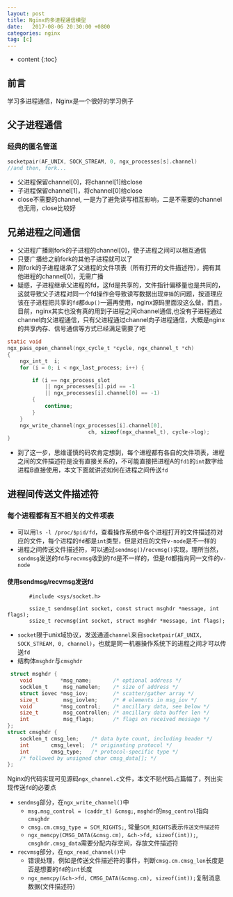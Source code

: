 ```yaml
---
layout: post
title: Nginx的多进程通信模型
date:   2017-08-06 20:30:00 +0800
categories: nginx
tag: [c]
---
```


* content
{:toc}

## 前言

学习多进程通信，Nginx是一个很好的学习例子

## 父子进程通信

### 经典的匿名管道

```c
socketpair(AF_UNIX, SOCK_STREAM, 0, ngx_processes[s].channel)
//and then, fork...
```

- 父进程保留channel[0]，将channel[1]给close
- 子进程保留channel[1]，将channel[0]给close
- close不需要的channel, 一是为了避免读写相互影响，二是不需要的channel也无用，close比较好


## 兄弟进程之间通信

- 父进程广播刚fork的子进程的channel[0]，使子进程之间可以相互通信
- 只要广播给之前fork的其他子进程就可以了
- 刚fork的子进程继承了父进程的文件项表（所有打开的文件描述符），拥有其他进程的channel[0]，无需广播
- 疑惑，子进程继承父进程的fd，这fd是共享的，文件指针偏移量也是共同的，这就导致父子进程对同一个fd操作会导致读写数据出现`穿插`的问题，按道理应该在子进程把共享的`fd`都`dup()`一遍再使用，nginx源码里面没这么做，而且，目前，nginx其实也没有真的用到子进程之间channel通信,也没有子进程通过channel向父进程通信，只有父进程通过channel向子进程通信，大概是nginx的共享内存、信号通信等方式已经满足需要了吧

```c
static void
ngx_pass_open_channel(ngx_cycle_t *cycle, ngx_channel_t *ch)
{
    ngx_int_t  i;
    for (i = 0; i < ngx_last_process; i++) {

        if (i == ngx_process_slot
            || ngx_processes[i].pid == -1
            || ngx_processes[i].channel[0] == -1)
        {
            continue;
        }
    }
    ngx_write_channel(ngx_processes[i].channel[0],
                          ch, sizeof(ngx_channel_t), cycle->log);
}
```

- 到了这一步，思维谨慎的码农肯定想到，每个进程都有各自的文件项表，进程之间的文件描述符是没有直接关系的，不可能直接把进程A的`fd1`的`int`数字给进程B直接使用，本文下面就讲述如何在进程之间传送`fd`


## 进程间传送文件描述符

### 每个进程都有互不相关的文件项表

- 可以用`ls -l /proc/$pid/fd`，查看操作系统中各个进程打开的文件描述符对应的文件，每个进程的`fd`都是`int`类型，但是对应的文件`v-node`是不一样的
- 进程之间传送文件描述符，可以通过`sendmsg()`/`recvmsg()`实现，理所当然，`sendmsg`发送的`fd`与`recvmsg`收到的`fd`是不一样的，但是`fd`都指向同一文件的`v-node`

#### 使用sendmsg/recvmsg发送fd

```
       #include <sys/socket.h>

       ssize_t sendmsg(int socket, const struct msghdr *message, int flags);
       ssize_t recvmsg(int socket, struct msghdr *message, int flags);
```

- `socket`限于unix域协议，发送通道`channel`来自`socketpair(AF_UNIX, SOCK_STREAM, 0, channel)`，也就是同一机器操作系统下的进程之间才可以传送`fd`
- 结构体`msghdr`与`cmsghdr`

```c
 struct msghdr {
    void         *msg_name;       /* optional address */
    socklen_t     msg_namelen;    /* size of address */
    struct iovec *msg_iov;        /* scatter/gather array */
    size_t        msg_iovlen;     /* # elements in msg_iov */
    void         *msg_control;    /* ancillary data, see below */
    size_t        msg_controllen; /* ancillary data buffer len */
    int           msg_flags;      /* flags on received message */
};
struct cmsghdr {
    socklen_t cmsg_len;    /* data byte count, including header */
    int       cmsg_level;  /* originating protocol */
    int       cmsg_type;   /* protocol-specific type */
    /* followed by unsigned char cmsg_data[]; */
};
```

Nginx的代码实现可见源码`ngx_channel.c`文件，本文不贴代码占篇幅了，列出实现传送`fd`的必要点

- `sendmsg`部分，在`ngx_write_channel()`中
    + `msg.msg_control = (caddr_t) &cmsg;`, `msghdr`的`msg_control`指向`cmsghdr`
    + `cmsg.cm.cmsg_type = SCM_RIGHTS;`, 常量`SCM_RIGHTS`表示`传送文件描述符`
    + `ngx_memcpy(CMSG_DATA(&cmsg.cm), &ch->fd, sizeof(int));`, `cmsghdr.cmsg_data`需要分配内存空间，存放文件描述符
- `recvmsg`部分，在`ngx_read_channel()`中
    + 错误处理，例如是传送文件描述符的事件，判断`cmsg.cm.cmsg_len`长度是否是想要的`fd`的`int`长度
    + `ngx_memcpy(&ch->fd, CMSG_DATA(&cmsg.cm), sizeof(int));`复制消息数据(文件描述符)